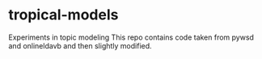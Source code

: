 # tropical-models
Experiments in topic modeling
This repo contains code taken from pywsd and onlineldavb and then slightly modified.
